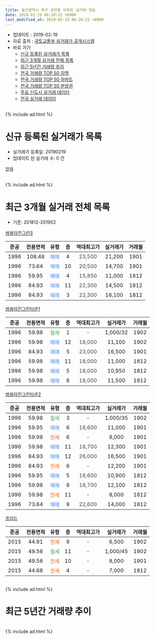 ```yaml
---
title: 울산광역시 북구 상안동 아파트 실거래 정보
date: 2019-02-19 06:20:22 +0900
last_modified_at: 2019-02-19 06:20:22 +0900
---
```


* 업데이트 : 2019-02-19
* 자료 출처 : [국토교통부 실거래가 공개시스템](http://rt.molit.go.kr)
* 바로 가기
    * [신규 등록된 실거래가 목록](#신규-등록된-실거래가-목록)
    * [최근 3개월 실거래 전체 목록](#최근-3개월-실거래-전체-목록)
    * [최근 5년간 거래량 추이](#최근-5년간-거래량-추이)
    * [전국 거래량 TOP 50 지역](https://ayogom.github.io/apt-trade-info/최근-3개월-전국에서-가장-거래가-많이-발생한-지역)
    * [전국 거래량 TOP 50 아파트](https://ayogom.github.io/apt-trade-info/최근-3개월-전국에서-가장-거래가-많이-발생한-아파트)
    * [전국 거래량 TOP 50 분양권](https://ayogom.github.io/apt-trade-info/최근-3개월-전국에서-가장-거래가-많이-발생한-분양권)
    * [주요 신도시 실거래 데이터](https://ayogom.github.io/apt-trade-info/주요-신도시)
    * [전국 실거래 데이터](https://ayogom.github.io/apt-trade-info/전국)
<br>
{% include ad.html %}
<br>

# 신규 등록된 실거래가 목록
* 실거래가 등록일: 20190219
* 업데이트 된 실거래 수: 0 건

없음

<br>
{% include ad.html %}
<br>

# 최근 3개월 실거래 전체 목록
* 기준: 201812-201902


[쌍용아진그린3](https://search.naver.com/search.naver?query=%EC%9A%B8%EC%82%B0%EA%B4%91%EC%97%AD%EC%8B%9C+%EB%B6%81%EA%B5%AC+%EC%83%81%EC%95%88%EB%8F%99+%EC%8C%8D%EC%9A%A9%EC%95%84%EC%A7%84%EA%B7%B8%EB%A6%B03)

|준공|전용면적|유형|층|역대최고가|실거래가|거래월|
|:---:|:---:|:---:|:---:|:---:|:---:|:---:|
|1996|108.48|<span style="color:#4285f3">매매</span>|4|<span style="color:#444444">23,500</span>|21,200|1901|
|1996|73.64|<span style="color:#4285f3">매매</span>|10|<span style="color:#444444">20,500</span>|14,700|1901|
|1996|59.95|<span style="color:#4285f3">매매</span>|4|<span style="color:#444444">15,850</span>|11,000|1812|
|1996|84.93|<span style="color:#4285f3">매매</span>|11|<span style="color:#444444">22,300</span>|14,500|1812|
|1996|84.93|<span style="color:#4285f3">매매</span>|3|<span style="color:#444444">22,300</span>|16,100|1812|

[쌍용아진그린타운1](https://search.naver.com/search.naver?query=%EC%9A%B8%EC%82%B0%EA%B4%91%EC%97%AD%EC%8B%9C+%EB%B6%81%EA%B5%AC+%EC%83%81%EC%95%88%EB%8F%99+%EC%8C%8D%EC%9A%A9%EC%95%84%EC%A7%84%EA%B7%B8%EB%A6%B0%ED%83%80%EC%9A%B41)

|준공|전용면적|유형|층|역대최고가|실거래가|거래월|
|:---:|:---:|:---:|:---:|:---:|:---:|:---:|
|1996|59.98|<span style="color:#34a853">월세</span>|1|<span style="color:#444444">-</span>|1,000/32|1902|
|1996|59.98|<span style="color:#4285f3">매매</span>|12|<span style="color:#444444">18,000</span>|11,100|1902|
|1996|84.93|<span style="color:#4285f3">매매</span>|5|<span style="color:#444444">23,000</span>|16,500|1901|
|1996|59.98|<span style="color:#4285f3">매매</span>|11|<span style="color:#444444">18,000</span>|11,000|1812|
|1996|59.98|<span style="color:#4285f3">매매</span>|5|<span style="color:#444444">18,000</span>|10,950|1812|
|1996|59.98|<span style="color:#4285f3">매매</span>|8|<span style="color:#444444">18,000</span>|11,500|1812|

[쌍용아진그린타운2](https://search.naver.com/search.naver?query=%EC%9A%B8%EC%82%B0%EA%B4%91%EC%97%AD%EC%8B%9C+%EB%B6%81%EA%B5%AC+%EC%83%81%EC%95%88%EB%8F%99+%EC%8C%8D%EC%9A%A9%EC%95%84%EC%A7%84%EA%B7%B8%EB%A6%B0%ED%83%80%EC%9A%B42)

|준공|전용면적|유형|층|역대최고가|실거래가|거래월|
|:---:|:---:|:---:|:---:|:---:|:---:|:---:|
|1996|59.98|<span style="color:#34a853">월세</span>|3|<span style="color:#444444">-</span>|1,000/35|1902|
|1996|59.95|<span style="color:#4285f3">매매</span>|6|<span style="color:#444444">18,600</span>|11,000|1901|
|1996|59.98|<span style="color:#ff5a00">전세</span>|6|<span style="color:#444444">-</span>|9,000|1901|
|1996|59.98|<span style="color:#4285f3">매매</span>|11|<span style="color:#444444">18,700</span>|12,300|1901|
|1996|84.93|<span style="color:#4285f3">매매</span>|12|<span style="color:#444444">26,000</span>|16,500|1901|
|1996|84.93|<span style="color:#ff5a00">전세</span>|6|<span style="color:#444444">-</span>|12,200|1901|
|1996|59.95|<span style="color:#4285f3">매매</span>|5|<span style="color:#444444">18,600</span>|10,900|1812|
|1996|59.98|<span style="color:#4285f3">매매</span>|9|<span style="color:#444444">18,700</span>|12,100|1812|
|1996|59.98|<span style="color:#ff5a00">전세</span>|11|<span style="color:#444444">-</span>|8,000|1812|
|1996|73.64|<span style="color:#4285f3">매매</span>|9|<span style="color:#444444">22,600</span>|14,000|1812|

[프리드](https://search.naver.com/search.naver?query=%EC%9A%B8%EC%82%B0%EA%B4%91%EC%97%AD%EC%8B%9C+%EB%B6%81%EA%B5%AC+%EC%83%81%EC%95%88%EB%8F%99+%ED%94%84%EB%A6%AC%EB%93%9C)

|준공|전용면적|유형|층|역대최고가|실거래가|거래월|
|:---:|:---:|:---:|:---:|:---:|:---:|:---:|
|2015|44.91|<span style="color:#ff5a00">전세</span>|9|<span style="color:#444444">-</span>|6,500|1902|
|2015|49.56|<span style="color:#34a853">월세</span>|11|<span style="color:#444444">-</span>|1,000/45|1902|
|2015|49.56|<span style="color:#ff5a00">전세</span>|10|<span style="color:#444444">-</span>|8,000|1901|
|2015|44.68|<span style="color:#ff5a00">전세</span>|4|<span style="color:#444444">-</span>|7,000|1812|


<br>
{% include ad.html %}
<br>

# 최근 5년간 거래량 추이


<div style="width:100%;">
    <canvas id="deal_progress" height="200"></canvas>
</div>

<script>
new Chart(document.getElementById("deal_progress"), {
    type: 'line',
    data: {
        labels: ['201402','201403','201404','201405','201406','201407','201408','201409','201410','201411','201412','201501','201502','201503','201504','201505','201506','201507','201508','201509','201510','201511','201512','201601','201602','201603','201604','201605','201606','201607','201608','201609','201610','201611','201612','201701','201702','201703','201704','201705','201706','201707','201708','201709','201710','201711','201712','201801','201802','201803','201804','201805','201806','201807','201808','201809','201810','201811','201812','201901','201902'],
        datasets: [{
            label: '매매',
            pointRadius: 1,
            data: [15, 19, 9, 9, 16, 10, 15, 17, 24, 16, 17, 19, 5, 15, 24, 11, 13, 16, 14, 16, 15, 15, 8, 2, 6, 12, 5, 16, 6, 5, 8, 5, 9, 5, 5, 6, 9, 7, 7, 11, 10, 9, 8, 9, 4, 5, 3, 5, 9, 12, 11, 9, 8, 7, 7, 7, 4, 4, 9, 6, 1],
            borderColor: "rgba(255, 201, 14, 1)",
            backgroundColor: "rgba(255, 201, 14, 0.5)",
            fill: false,
            lineTension: 0
        },{
            label: '전월세',
            pointRadius: 1,
            data: [5, 4, 2, 4, 1, 4, 6, 7, 5, 3, 6, 2, 1, 10, 6, 13, 40, 16, 13, 20, 11, 3, 6, 8, 3, 12, 6, 8, 5, 5, 6, 6, 6, 5, 7, 3, 6, 5, 4, 4, 2, 3, 3, 10, 2, 7, 6, 8, 6, 7, 8, 10, 8, 9, 9, 5, 9, 9, 2, 3, 4],
            borderColor: "rgba(0, 141, 185, 1)",
            backgroundColor: "rgba(0, 141, 185, 0.5)",
            fill: false,
            lineTension: 0
        }
        ]
    },
    options: {
        responsive: true,
        title: {
            display: false
        },
        tooltips: {
            mode: 'index',
            intersect: false
        },
        hover: {
            mode: 'nearest',
            intersect: true
        },
        scales: {
            xAxes: [{
                display: true,
                scaleLabel: {
                    display: true,
                    labelString: '년/월'
                }
            }],
            yAxes: [{
                display: true,
                ticks: {
                    suggestedMin: 0,
                },
                scaleLabel: {
                    display: true,
                    labelString: '실거래 수'
                }
            }]
        }
    }
});

</script>


<br>
{% include ad.html %}
<br>

